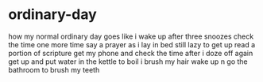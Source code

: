 # ordinary-day
how my normal ordinary day goes like
i wake up after three snoozes
check the time one more time
say a prayer as i lay in bed still lazy to get up
read a portion of scripture
get my phone and check the time after i doze off again
get up and put water in the kettle to boil
i brush my hair
wake up n go the bathroom to brush my teeth
